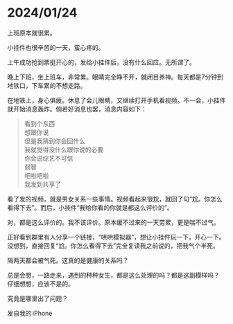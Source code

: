 # 2024/01/24

上班原本就很累。

小挂件也很辛苦的一天，蛮心疼的。

上午成功抢到票挺开心的，发给小挂件后，没有什么回应。无所谓了。

晚上下班，坐上班车，非常累。眼睛完全睁不开，就闭目养神。每天都是7分钟到地铁口，下车累的不想走路。

在地铁上，身心俱疲。休息了会儿眼睛，又继续打开手机看视频。不一会，小挂件就开始消息轰炸。倘若好消息也罢，消息内容如下：
 
> 看到个东西  
想跟你说  
但是我猜到你会回什么  
我就觉得没什么跟你说的必要  
你会说综艺不可信  
弱智  
吧啦吧啦  
我发到共享了  

看了发的视频，就是男女关系一些事情。视频看起来很尬，就回了句“尬。你怎么看得下去”。而后，小挂件“我给你看的你就是都这么评价的”。

对，都是这么评价的。我不该评价。原本缓不过来的一天劳累，更是喘不过气。

正好看到群里有人分享一个链接，“哄哄模拟器”，想让小挂件玩一下，开心一下。没想到，直接回复“尬。你怎么看得下去”完全复读我之前说的，把我气个半死。

隔两天都会被气死。这真的是健康的关系吗？

总是会想，一路走来，遇到的种种女生，都是这么处理的吗？都是这副模样吗？
仔细想想，应该不是的。

究竟是哪里出了问题？

发自我的 iPhone
